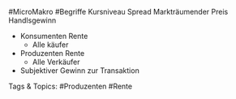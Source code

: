  #MicroMakro #Begriffe Kursniveau
 Spread
 Markträumender Preis
 Handlsgewinn
  - Konsumenten Rente
    - Alle käufer
  - Produzenten Rente
    - Alle Verkäufer
  - Subjektiver Gewinn zur Transaktion

   Tags & Topics:
   #Produzenten
   #Rente